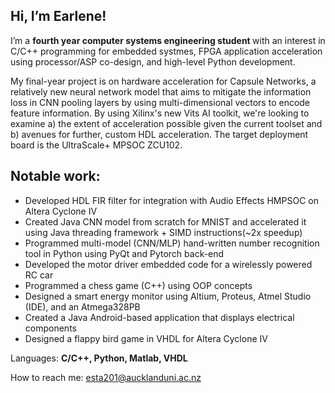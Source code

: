 ## Hi, I’m Earlene!

I’m a <b> fourth year computer systems engineering student </b> with an interest in C/C++ programming for embedded systmes, FPGA application acceleration using processor/ASP co-design, and high-level Python development.

My final-year project is on hardware acceleration for Capsule Networks, a relatively new neural network model that aims to mitigate the information loss in CNN pooling layers by using multi-dimensional vectors to encode feature information. By using Xilinx's new Vits AI toolkit, we're looking to examine a) the extent of acceleration possible given the current toolset and b) avenues for further, custom HDL acceleration. The target deployment board is the UltraScale+ MPSOC ZCU102.

## Notable work: 
- Developed HDL FIR filter for integration with Audio Effects HMPSOC on Altera Cyclone IV
- Created Java CNN model from scratch for MNIST and accelerated it using Java threading framework + SIMD instructions(~2x speedup)
- Programmed multi-model (CNN/MLP) hand-written number recognition tool in Python using PyQt and Pytorch back-end 
- Developed the motor driver embedded code for a wirelessly powered RC car
- Programmed a chess game (C++) using OOP concepts
- Designed a smart energy monitor using Altium, Proteus, Atmel Studio (IDE), and an Atmega328PB
- Created a Java Android-based application that displays electrical components
- Designed a flappy bird game in VHDL for Altera Cyclone IV

Languages: <b> C/C++, Python, Matlab, VHDL </b> 
  
<n> </n> How to reach me: esta201@aucklanduni.ac.nz

<!---
Esta201/Esta201 is a ✨ special ✨ repository because its `README.md` (this file) appears on your GitHub profile.
You can click the Preview link to take a look at your changes.
--->
